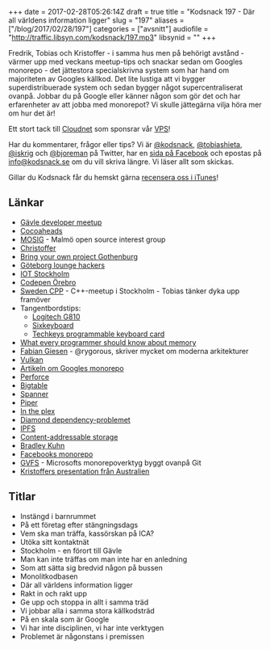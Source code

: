 +++
date = 2017-02-28T05:26:14Z
draft = true
title = "Kodsnack 197 - Där all världens information ligger"
slug = "197"
aliases = ["/blog/2017/02/28/197"]
categories = ["avsnitt"]
audiofile = "http://traffic.libsyn.com/kodsnack/197.mp3"
libsynid = ""
+++

Fredrik, Tobias och Kristoffer - i samma hus men på behörigt avstånd - värmer upp med veckans meetup-tips och snackar sedan om Googles monorepo - det jättestora specialskrivna system som har hand om majoriteten av Googles källkod. Det lite lustiga att vi bygger superdistribuerade system och sedan bygger något supercentraliserat ovanpå. Jobbar du på Google eller känner någon som gör det och har erfarenheter av att jobba med monorepot? Vi skulle jättegärna vilja höra mer om hur det är!

Ett stort tack till [Cloudnet](http://www.cloudnet.se) som sponsrar vår [VPS](http://en.wikipedia.org/wiki/Virtual_private_server)!

Har du kommentarer, frågor eller tips? Vi är [@kodsnack](https://www.twitter.com/kodsnack), [@tobiashieta](https://www.twitter.com/tobiashieta), [@iskrig](https://www.twitter.com/iskrig) och [@bjoreman](https://www.twitter.com/bjoreman) på Twitter, har en [sida på Facebook](https://www.facebook.com/kodsnack) och epostas på [info@kodsnack.se](mailto:info@kodsnack.se) om du vill skriva längre. Vi läser allt som skickas.

Gillar du Kodsnack får du hemskt gärna [recensera oss i iTunes](http://itunes.apple.com/se/podcast/kodsnack/id561631498?l=en)!

## Länkar ##
* [Gävle developer meetup](https://www.meetup.com/Gavle-Developer-Meetup/)
* [Cocoaheads](http://cocoaheads.org/)
* [MOSIG](http://hack.org/mc/mosig.html) - Malmö open source interest group
* [Christoffer](https://github.com/estomagordo)
* [Bring your own project Gothenburg](https://www.meetup.com/Bring-Your-Own-Project-Gothenburg/)
* [Göteborg lounge hackers](https://www.meetup.com/Goteborg-Lounge-Hackers/)
* [IOT Stockholm](https://www.meetup.com/IoTStockholm/)
* [Codepen Örebro](https://www.meetup.com/CodePen-Orebro/)
* [Sweden CPP](https://www.meetup.com/swedencpp/) - C++-meetup i Stockholm - Tobias tänker dyka upp framöver
* Tangentbordstips:
    * [Logitech G810](https://m.prisjakt.nu/product/3606678/media)
    * [Sixkeyboard](http://techkeys.us/collections/keyboards/products/sixkeyboard)
    * [Techkeys programmable keyboard card](http://techkeys.us/collections/keyboards/products/techkeys-programmable-keyboard-business-card)
* [What every programmer should know about memory](https://lwn.net/Articles/250967/)
* [Fabian Giesen](https://twitter.com/rygorous) - @rygorous, skriver mycket om moderna arkitekturer
* [Vulkan](https://en.wikipedia.org/wiki/Vulkan_%28API%29)
* [Artikeln om Googles monorepo](http://m.cacm.acm.org/magazines/2016/7/204032-why-google-stores-billions-of-lines-of-code-in-a-single-repository/fulltext)
* [Perforce](https://en.wikipedia.org/wiki/Perforce_Helix)
* [Bigtable](https://en.wikipedia.org/wiki/Bigtable)
* [Spanner](https://en.wikipedia.org/wiki/Spanner_%28database%29)
* [Piper](https://plus.google.com/+DominicMitchell/posts/DjABWzqp4kj)
* [In the plex](http://www.stevenlevy.com/index.php/books/in-the-plex)
* [Diamond dependency-problemet](https://www.well-typed.com/blog/2008/04/the-dreaded-diamond-dependency-problem/)
* [IPFS](https://ipfs.io/)
* [Content-addressable storage](https://en.wikipedia.org/wiki/Content-addressable_storage)
* [Bradley Kuhn](http://ebb.org/bkuhn/blog/)
* [Facebooks monorepo](https://code.facebook.com/posts/218678814984400/scaling-mercurial-at-facebook/)
* [GVFS](https://blogs.msdn.microsoft.com/visualstudioalm/2017/02/03/announcing-gvfs-git-virtual-file-system/) - Microsofts monorepoverktyg byggt ovanpå Git
* [Kristoffers presentation från Australien](https://www.youtube.com/watch?v=4ua5aeKKDzU)

## Titlar ##
* Instängd i barnrummet
* På ett företag efter stängningsdags
* Vem ska man träffa, kassörskan på ICA?
* Utöka sitt kontaktnät
* Stockholm - en förort till Gävle
* Man kan inte träffas om man inte har en anledning
* Som att sätta sig bredvid någon på bussen
* Monolitkodbasen
* Där all världens information ligger
* Rakt in och rakt upp
* Ge upp och stoppa in allt i samma träd
* Vi jobbar alla i samma stora källkodsträd
* På en skala som är Google
* Vi har inte disciplinen, vi har inte verktygen
* Problemet är någonstans i premissen